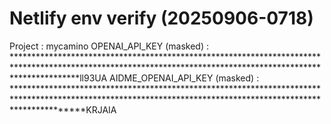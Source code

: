 # Netlify env verify (20250906-0718)
Project : mycamino
OPENAI_API_KEY (masked)       : **************************************************************************************************************************************************************ll93UA
AIDME_OPENAI_API_KEY (masked) : **************************************************************************************************************************************************************KRJAIA
